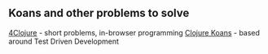 ## Koans and other problems to solve

[4Clojure](https://www.4clojure.com) - short problems, in-browser programming
[Clojure Koans](http://clojurekoans.com/) - based around Test Driven Development
